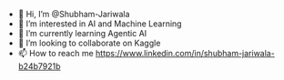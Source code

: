 - 👋 Hi, I’m @Shubham-Jariwala
- 👀 I’m interested in AI and Machine Learning
- 🌱 I’m currently learning Agentic AI
- 💞️ I’m looking to collaborate on Kaggle
- 📫 How to reach me https://www.linkedin.com/in/shubham-jariwala-b24b7921b

<!---
Shubham-Jariwala/Shubham-Jariwala is a ✨ special ✨ repository because its `README.md` (this file) appears on your GitHub profile.
You can click the Preview link to take a look at your changes.
--->
